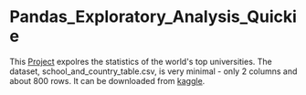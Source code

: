 # Pandas_Exploratory_Analysis_Quickie

This [Project](https://github.com/isternberg/Pandas_Exploratory_Analysis_Quickie/blob/master/Top_Unis_Data_Analysis_Quickie.ipynb) expolres the statistics of the world's top universities. 
The dataset, school_and_country_table.csv, is very minimal - only 2 columns and about 800 rows. It can be downloaded from [kaggle](https://www.kaggle.com/mylesoneill/world-university-rankings).
